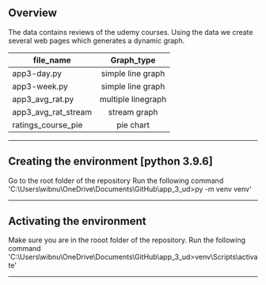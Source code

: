 ## Overview
The data contains reviews of the udemy courses. Using the data we create several web pages which generates a dynamic graph.

| file_name           | Graph_type         |
| --------------------| :-----------------:|
| app3-day.py         | simple line graph  |
| app3-week.py        | simple line graph  |
| app3_avg_rat.py     | multiple linegraph |
| app3_avg_rat_stream | stream graph       |
| ratings_course_pie  | pie chart          |

-----
## Creating the environment [python 3.9.6]
Go to the root folder of the repository
Run the following command
'C:\Users\wibnu\OneDrive\Documents\GitHub\app_3_ud>py -m venv venv'

-----
## Activating the environment
Make sure you are in the rooot folder of the repository.
Run the following command
'C:\Users\wibnu\OneDrive\Documents\GitHub\app_3_ud>venv\Scripts\activate'

------

